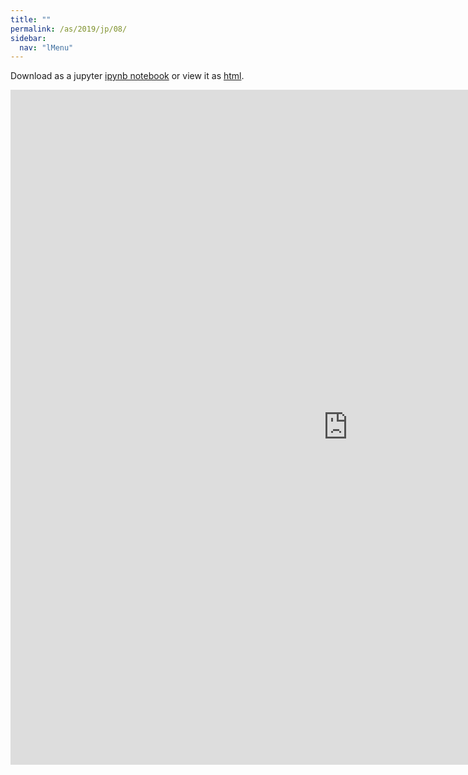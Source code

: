 ```yaml
---
title: ""
permalink: /as/2019/jp/08/
sidebar:
  nav: "lMenu"
---
```


Download as a jupyter [ipynb notebook](https://lamastex.github.io/scalable-data-science/as/2019/jp/08.ipynb) or view it as [html](https://lamastex.github.io/scalable-data-science/as/2019/jp/08.html).

<iframe src="https://lamastex.github.io/scalable-data-science/as/2019/jp/08.html" width="1080" height="1080" frameborder="0"></iframe>

